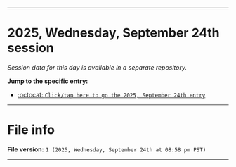 
***

# 2025, Wednesday, September 24th session

_Session data for this day is available in a separate repository._

**Jump to the specific entry:**

- [:octocat: `Click/tap here to go the 2025, September 24th entry`](https://github.com/seanpm2001/SeansLifeArchive_Images_TinyTower_Y2025/tree/SeansLifeArchive_Images_TinyTower_Y2025_Main-dev/2025/09_September/24/)

***

# File info

**File version:** `1 (2025, Wednesday, September 24th at 08:58 pm PST)`

***
